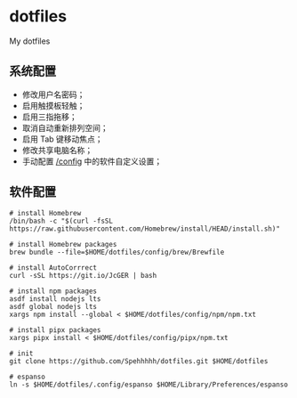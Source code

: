 # dotfiles

My dotfiles

## 系统配置

- 修改用户名密码；
- 启用触摸板轻触；
- 启用三指拖移；
- 取消自动重新排列空间；
- 启用 Tab 键移动焦点；
- 修改共享电脑名称；
- 手动配置 [/config](config) 中的软件自定义设置；

## 软件配置

```Shell
# install Homebrew
/bin/bash -c "$(curl -fsSL https://raw.githubusercontent.com/Homebrew/install/HEAD/install.sh)"

# install Homebrew packages
brew bundle --file=$HOME/dotfiles/config/brew/Brewfile

# install AutoCorrrect
curl -sSL https://git.io/JcGER | bash

# install npm packages
asdf install nodejs lts
asdf global nodejs lts
xargs npm install --global < $HOME/dotfiles/config/npm/npm.txt

# install pipx packages
xargs pipx install < $HOME/dotfiles/config/pipx/npm.txt
```

```Shell
# init
git clone https://github.com/Spehhhhh/dotfiles.git $HOME/dotfiles

# espanso
ln -s $HOME/dotfiles/.config/espanso $HOME/Library/Preferences/espanso
```
